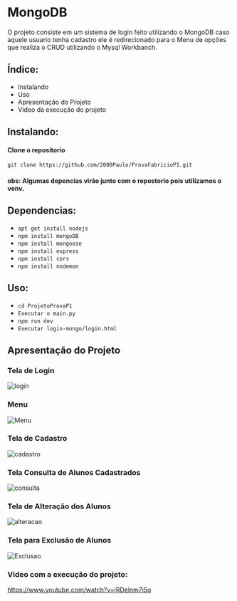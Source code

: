 # MongoDB

O projeto consiste em um sistema de login feito utilizando o MongoDB caso aquele usuario tenha cadastro ele é redirecionado para o Menu de opções que realiza o CRUD utilizando o Mysql Workbanch.

## Índice:
 * Instalando
 * Uso
 * Apresentação do Projeto
 * Video da execução do projeto

## Instalando:

#### Clone o repositorio
```git clone https://github.com/2000Paulo/ProvaFabricioP1.git```

#### obs: Algumas depencias virão junto com o repostorio pois utilizamos o venv.

## Dependencias:
- ```apt get install nodejs```
- ```npm install mongoDB```
- ```npm install mongoose```
- ```npm install express```
- ```npm install cors```
- ```npm install nodemon```

## Uso:

- ```cd ProjetoProvaP1```
- ```Executar o main.py```
- ```npm run dev```
- ```Executar login-mongo/login.html```

## Apresentação do Projeto

### Tela de Login
![login](https://github.com/2000Paulo/ProvaFabricioP1/assets/109771351/18036ddc-6c29-4e00-a739-e2558ba7653f)
### Menu
![Menu](https://github.com/2000Paulo/ProvaFabricioP1/assets/109771351/b195cf89-f0f4-421f-9e21-0fb9d50c38c9)
### Tela de Cadastro
![cadastro](https://github.com/2000Paulo/ProvaFabricioP1/assets/109771351/d2d0a8f2-d27e-4403-9d50-b50a86274aac)
### Tela Consulta de Alunos Cadastrados
![consulta](https://github.com/2000Paulo/ProvaFabricioP1/assets/109771351/34d78e00-241c-487b-9b31-bebd0cd71b97)
### Tela de Alteração dos Alunos
![alteracao](https://github.com/2000Paulo/ProvaFabricioP1/assets/109771351/90b9bc96-1f82-48c9-a34e-bb95b86f66c8)
### Tela para Exclusão de Alunos
![Exclusao](https://github.com/2000Paulo/ProvaFabricioP1/assets/109771351/b47d0ca3-dfc0-4283-9264-adf4eefdd030)

### Video com a execução do projeto:

https://www.youtube.com/watch?v=jRDelnm7i5o
